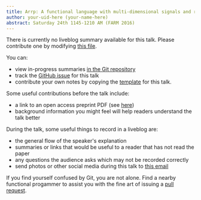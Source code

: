 ```yaml
---
title: Arrp: A functional language with multi-dimensional signals and recurrence equations
author: your-uid-here (your-name-here)
abstract: Saturday 24th 1145-1210 AM (FARM 2016)
---
```


There is currently no liveblog summary available for this talk. Please contribute one by modifying [this file](https://github.com/ocamllabs/icfp2016-blog/blob/master/FARM/arrp-a-functional-language-wi.md).

You can:
* view in-progress summaries [in the Git repository](https://github.com/ocamllabs/icfp2016-blog/tree/master/FARM/arrp-a-functional-language-wi/)
* track the [GitHub issue](https://github.com/ocamllabs/icfp2016-blog/issues/188) for this talk
* contribute your own notes by copying the [template](arrp-a-functional-language-wi/template.md) for this talk.

Some useful contributions before the talk include:
* a link to an open access preprint PDF (see [here](https://github.com/gasche/icfp2016-papers))
* background information you might feel will help readers understand the talk better

During the talk, some useful things to record in a liveblog are:
* the general flow of the speaker's explanation
* summaries or links that would be useful to a reader that has not read the paper
* any questions the audience asks which may not be recorded correctly
* send photos or other social media during this talk to [this email](mailto:icfp16.photos@gmail.com?subject=FARM:arrp-a-functional-language-wi)

If you find yourself confused by Git, you are not alone. Find a nearby functional progammer
to assist you with the fine art of issuing a [pull request](https://help.github.com/articles/about-pull-requests/).

